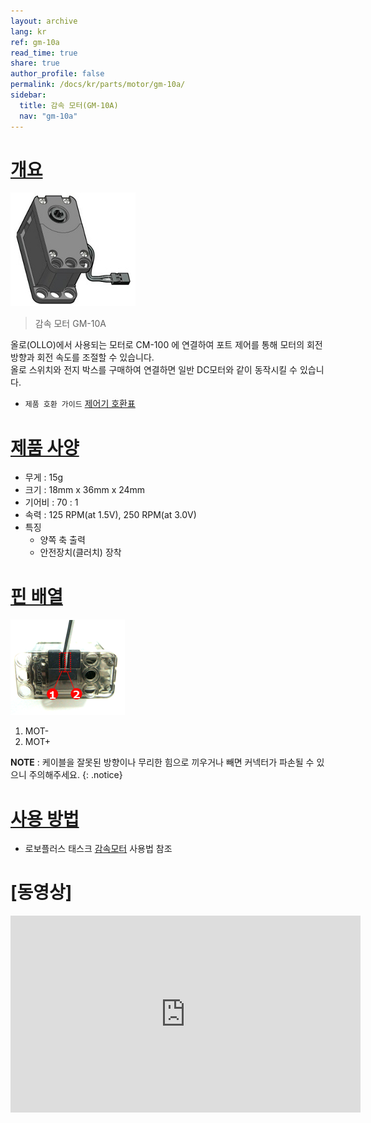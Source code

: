 ```yaml
---
layout: archive
lang: kr
ref: gm-10a
read_time: true
share: true
author_profile: false
permalink: /docs/kr/parts/motor/gm-10a/
sidebar:
  title: 감속 모터(GM-10A)
  nav: "gm-10a"
---
```


# [개요](#개요)

![img](/assets/images/parts/motor/gm-10_product.jpg)

> 감속 모터 GM-10A

올로(OLLO)에서 사용되는 모터로 CM-100 에 연결하여 포트 제어를 통해 모터의 회전 방향과 회전 속도를 조절할 수 있습니다.  
올로 스위치와 전지 박스를 구매하여 연결하면 일반 DC모터와 같이 동작시킬 수 있습니다.

- `제품 호환 가이드` [제어기 호환표]

# [제품 사양](#제품-사양)

- 무게 : 15g
- 크기 : 18mm x 36mm x 24mm
- 기어비 :  70 : 1
- 속력 : 125 RPM(at 1.5V), 250 RPM(at 3.0V)
- 특징
  - 양쪽 축 출력
  - 안전장치(클러치) 장착


# [핀 배열](#핀-배열)

![img](/assets/images/parts/motor/gm-10_pinout.png)

1. MOT-
2. MOT+

**NOTE** : 케이블을 잘못된 방향이나 무리한 힘으로 끼우거나 빼면 커넥터가 파손될 수 있으니 주의해주세요.
{: .notice}


# [사용 방법](#사용-방법)

- 로보플러스 태스크 [감속모터] 사용법 참조

# [동영상]

<iframe width="560" height="315" src="https://www.youtube.com/embed/-qRy_NDd5eU" frameborder="0" allowfullscreen></iframe>

[감속모터]: /docs/kr/software/rplus1/task/programming_02/#감속모터
[제어기 호환표]: /docs/kr/parts/controller/controller_compatibility/
